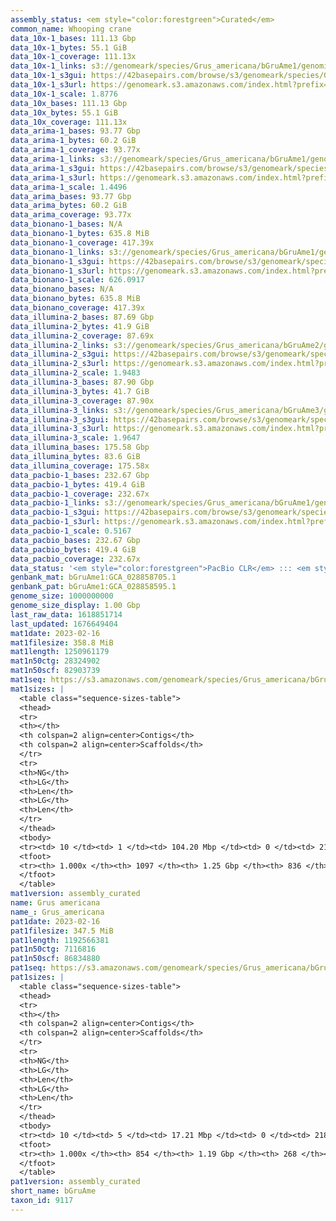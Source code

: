 ```yaml
---
assembly_status: <em style="color:forestgreen">Curated</em>
common_name: Whooping crane
data_10x-1_bases: 111.13 Gbp
data_10x-1_bytes: 55.1 GiB
data_10x-1_coverage: 111.13x
data_10x-1_links: s3://genomeark/species/Grus_americana/bGruAme1/genomic_data/10x/<br>
data_10x-1_s3gui: https://42basepairs.com/browse/s3/genomeark/species/Grus_americana/bGruAme1/genomic_data/10x/
data_10x-1_s3url: https://genomeark.s3.amazonaws.com/index.html?prefix=species/Grus_americana/bGruAme1/genomic_data/10x/
data_10x-1_scale: 1.8776
data_10x_bases: 111.13 Gbp
data_10x_bytes: 55.1 GiB
data_10x_coverage: 111.13x
data_arima-1_bases: 93.77 Gbp
data_arima-1_bytes: 60.2 GiB
data_arima-1_coverage: 93.77x
data_arima-1_links: s3://genomeark/species/Grus_americana/bGruAme1/genomic_data/arima/<br>
data_arima-1_s3gui: https://42basepairs.com/browse/s3/genomeark/species/Grus_americana/bGruAme1/genomic_data/arima/
data_arima-1_s3url: https://genomeark.s3.amazonaws.com/index.html?prefix=species/Grus_americana/bGruAme1/genomic_data/arima/
data_arima-1_scale: 1.4496
data_arima_bases: 93.77 Gbp
data_arima_bytes: 60.2 GiB
data_arima_coverage: 93.77x
data_bionano-1_bases: N/A
data_bionano-1_bytes: 635.8 MiB
data_bionano-1_coverage: 417.39x
data_bionano-1_links: s3://genomeark/species/Grus_americana/bGruAme1/genomic_data/bionano/<br>
data_bionano-1_s3gui: https://42basepairs.com/browse/s3/genomeark/species/Grus_americana/bGruAme1/genomic_data/bionano/
data_bionano-1_s3url: https://genomeark.s3.amazonaws.com/index.html?prefix=species/Grus_americana/bGruAme1/genomic_data/bionano/
data_bionano-1_scale: 626.0917
data_bionano_bases: N/A
data_bionano_bytes: 635.8 MiB
data_bionano_coverage: 417.39x
data_illumina-2_bases: 87.69 Gbp
data_illumina-2_bytes: 41.9 GiB
data_illumina-2_coverage: 87.69x
data_illumina-2_links: s3://genomeark/species/Grus_americana/bGruAme2/genomic_data/illumina/<br>
data_illumina-2_s3gui: https://42basepairs.com/browse/s3/genomeark/species/Grus_americana/bGruAme2/genomic_data/illumina/
data_illumina-2_s3url: https://genomeark.s3.amazonaws.com/index.html?prefix=species/Grus_americana/bGruAme2/genomic_data/illumina/
data_illumina-2_scale: 1.9483
data_illumina-3_bases: 87.90 Gbp
data_illumina-3_bytes: 41.7 GiB
data_illumina-3_coverage: 87.90x
data_illumina-3_links: s3://genomeark/species/Grus_americana/bGruAme3/genomic_data/illumina/<br>
data_illumina-3_s3gui: https://42basepairs.com/browse/s3/genomeark/species/Grus_americana/bGruAme3/genomic_data/illumina/
data_illumina-3_s3url: https://genomeark.s3.amazonaws.com/index.html?prefix=species/Grus_americana/bGruAme3/genomic_data/illumina/
data_illumina-3_scale: 1.9647
data_illumina_bases: 175.58 Gbp
data_illumina_bytes: 83.6 GiB
data_illumina_coverage: 175.58x
data_pacbio-1_bases: 232.67 Gbp
data_pacbio-1_bytes: 419.4 GiB
data_pacbio-1_coverage: 232.67x
data_pacbio-1_links: s3://genomeark/species/Grus_americana/bGruAme1/genomic_data/pacbio/<br>
data_pacbio-1_s3gui: https://42basepairs.com/browse/s3/genomeark/species/Grus_americana/bGruAme1/genomic_data/pacbio/
data_pacbio-1_s3url: https://genomeark.s3.amazonaws.com/index.html?prefix=species/Grus_americana/bGruAme1/genomic_data/pacbio/
data_pacbio-1_scale: 0.5167
data_pacbio_bases: 232.67 Gbp
data_pacbio_bytes: 419.4 GiB
data_pacbio_coverage: 232.67x
data_status: '<em style="color:forestgreen">PacBio CLR</em> ::: <em style="color:forestgreen">10x</em> ::: <em style="color:forestgreen">Arima</em> ::: <em style="color:forestgreen">Illumina</em>'
genbank_mat: bGruAme1:GCA_028858705.1
genbank_pat: bGruAme1:GCA_028858595.1
genome_size: 1000000000
genome_size_display: 1.00 Gbp
last_raw_data: 1618851714
last_updated: 1676649404
mat1date: 2023-02-16
mat1filesize: 358.8 MiB
mat1length: 1250961179
mat1n50ctg: 28324902
mat1n50scf: 82903739
mat1seq: https://s3.amazonaws.com/genomeark/species/Grus_americana/bGruAme1/assembly_curated/bGruAme1.mat.cur.20230216.fasta.gz
mat1sizes: |
  <table class="sequence-sizes-table">
  <thead>
  <tr>
  <th></th>
  <th colspan=2 align=center>Contigs</th>
  <th colspan=2 align=center>Scaffolds</th>
  </tr>
  <tr>
  <th>NG</th>
  <th>LG</th>
  <th>Len</th>
  <th>LG</th>
  <th>Len</th>
  </tr>
  </thead>
  <tbody>
  <tr><td> 10 </td><td> 1 </td><td> 104.20 Mbp </td><td> 0 </td><td> 219.87 Mbp </td></tr>  <tr><td> 20 </td><td> 2 </td><td> 71.64 Mbp </td><td> 1 </td><td> 169.58 Mbp </td></tr>  <tr><td> 30 </td><td> 4 </td><td> 55.79 Mbp </td><td> 1 </td><td> 169.58 Mbp </td></tr>  <tr><td> 40 </td><td> 6 </td><td> 49.58 Mbp </td><td> 2 </td><td> 126.35 Mbp </td></tr>  <tr style="background-color:#cccccc;"><td> 50 </td><td> 10 </td><td style="background-color:#88ff88;"> 28.32 Mbp </td><td> 4 </td><td style="background-color:#88ff88;"> 82.90 Mbp </td></tr>  <tr><td> 60 </td><td> 15 </td><td> 21.62 Mbp </td><td> 5 </td><td> 71.43 Mbp </td></tr>  <tr><td> 70 </td><td> 21 </td><td> 16.76 Mbp </td><td> 8 </td><td> 36.57 Mbp </td></tr>  <tr><td> 80 </td><td> 30 </td><td> 9.75 Mbp </td><td> 13 </td><td> 23.24 Mbp </td></tr>  <tr><td> 90 </td><td> 51 </td><td> 2.67 Mbp </td><td> 21 </td><td> 9.56 Mbp </td></tr>  <tr><td> 100 </td><td> 1096 </td><td> 1.63 Kbp </td><td> 835 </td><td> 1.63 Kbp </td></tr>  </tbody>
  <tfoot>
  <tr><th> 1.000x </th><th> 1097 </th><th> 1.25 Gbp </th><th> 836 </th><th> 1.25 Gbp </th></tr>
  </tfoot>
  </table>
mat1version: assembly_curated
name: Grus americana
name_: Grus_americana
pat1date: 2023-02-16
pat1filesize: 347.5 MiB
pat1length: 1192566381
pat1n50ctg: 7116816
pat1n50scf: 86834880
pat1seq: https://s3.amazonaws.com/genomeark/species/Grus_americana/bGruAme1/assembly_curated/bGruAme1.pat.cur.20230216.fasta.gz
pat1sizes: |
  <table class="sequence-sizes-table">
  <thead>
  <tr>
  <th></th>
  <th colspan=2 align=center>Contigs</th>
  <th colspan=2 align=center>Scaffolds</th>
  </tr>
  <tr>
  <th>NG</th>
  <th>LG</th>
  <th>Len</th>
  <th>LG</th>
  <th>Len</th>
  </tr>
  </thead>
  <tbody>
  <tr><td> 10 </td><td> 5 </td><td> 17.21 Mbp </td><td> 0 </td><td> 218.30 Mbp </td></tr>  <tr><td> 20 </td><td> 12 </td><td> 14.03 Mbp </td><td> 1 </td><td> 167.27 Mbp </td></tr>  <tr><td> 30 </td><td> 22 </td><td> 11.01 Mbp </td><td> 1 </td><td> 167.27 Mbp </td></tr>  <tr><td> 40 </td><td> 33 </td><td> 9.48 Mbp </td><td> 2 </td><td> 125.20 Mbp </td></tr>  <tr style="background-color:#cccccc;"><td> 50 </td><td> 47 </td><td style="background-color:#88ff88;"> 7.12 Mbp </td><td> 3 </td><td style="background-color:#88ff88;"> 86.83 Mbp </td></tr>  <tr><td> 60 </td><td> 67 </td><td> 5.41 Mbp </td><td> 5 </td><td> 70.63 Mbp </td></tr>  <tr><td> 70 </td><td> 94 </td><td> 3.64 Mbp </td><td> 7 </td><td> 41.61 Mbp </td></tr>  <tr><td> 80 </td><td> 136 </td><td> 2.31 Mbp </td><td> 12 </td><td> 23.92 Mbp </td></tr>  <tr><td> 90 </td><td> 216 </td><td> 0.96 Mbp </td><td> 18 </td><td> 14.19 Mbp </td></tr>  <tr><td> 100 </td><td> 853 </td><td> 892  bp </td><td> 267 </td><td> 892  bp </td></tr>  </tbody>
  <tfoot>
  <tr><th> 1.000x </th><th> 854 </th><th> 1.19 Gbp </th><th> 268 </th><th> 1.19 Gbp </th></tr>
  </tfoot>
  </table>
pat1version: assembly_curated
short_name: bGruAme
taxon_id: 9117
---
```

